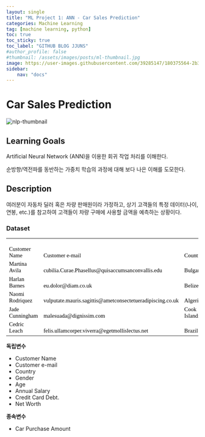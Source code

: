 ```yaml
---
layout: single
title: "ML Project 1: ANN - Car Sales Prediction"
categories: Machine Learning
tag: [machine learning, python]
toc: true
toc_sticky: true
toc_label: "GITHUB BLOG JJUNS"
#author_profile: false
#thumbnail: /assets/images/posts/ml-thumbnail.jpg
image: https://user-images.githubusercontent.com/39285147/180375564-2b383e21-3c59-4fec-af6a-cf7a7f88a987.jpg
sidebar:
    nav: "docs"
---
```


# Car Sales Prediction
![nlp-thumbnail](https://user-images.githubusercontent.com/39285147/180375564-2b383e21-3c59-4fec-af6a-cf7a7f88a987.jpg)

## Learning Goals
Artificial Neural Network (ANN)을 이용한 회귀 작업 처리를 이해한다.

순방향/역전파를 동반하는 가중치 학습의 과정에 대해 보다 나은 이해를 도모한다.

## Description
여러분이 자동차 딜러 혹은 차량 판매원이라 가정하고, 상기 고객들의 특정 데이터(나이, 연봉, etc.)를 참고하여 고객들이 차량 구매에 사용할 금액을 예측하는 상황이다. 

### Dataset
<html>
  <head>
      <meta http-equiv="Content-Type" content="text/html; charset=utf-8">
      <meta name="generator" content="PhpSpreadsheet, https://github.com/PHPOffice/PhpSpreadsheet">
      <meta name="author" content="owner" />
    <style type="text/css">
      html { font-family:Calibri, Arial, Helvetica, sans-serif; font-size:11pt; background-color:white }
      a.comment-indicator:hover + div.comment { background:#ffd; position:absolute; display:block; border:1px solid black; padding:0.5em }
      a.comment-indicator { background:red; display:inline-block; border:1px solid black; width:0.5em; height:0.5em }
      div.comment { display:none }
      table { border-collapse:collapse; page-break-after:always }
      .gridlines td { border:1px dotted black }
      .gridlines th { border:1px dotted black }
      .b { text-align:center }
      .e { text-align:center }
      .f { text-align:right }
      .inlineStr { text-align:left }
      .n { text-align:right }
      .s { text-align:left }
      td.style0 { vertical-align:bottom; border-bottom:none #000000; border-top:none #000000; border-left:none #000000; border-right:none #000000; color:#000000; font-family:'Calibri'; font-size:11pt; background-color:white }
      th.style0 { vertical-align:bottom; border-bottom:none #000000; border-top:none #000000; border-left:none #000000; border-right:none #000000; color:#000000; font-family:'Calibri'; font-size:11pt; background-color:white }
      table.sheet0 col.col0 { width:42pt }
      table.sheet0 col.col1 { width:42pt }
      table.sheet0 col.col2 { width:42pt }
      table.sheet0 col.col3 { width:42pt }
      table.sheet0 col.col4 { width:42pt }
      table.sheet0 col.col5 { width:42pt }
      table.sheet0 col.col6 { width:42pt }
      table.sheet0 col.col7 { width:42pt }
      table.sheet0 col.col8 { width:42pt }
      table.sheet0 tr { height:15pt }
    </style>
  </head>
  <body>
<style>
@page { margin-left: 0.7in; margin-right: 0.7in; margin-top: 0.75in; margin-bottom: 0.75in; }
body { margin-left: 0.7in; margin-right: 0.7in; margin-top: 0.75in; margin-bottom: 0.75in; }
</style>
    <table border="0" cellpadding="0" cellspacing="0" id="sheet0" class="sheet0 gridlines">
        <col class="col0">
        <col class="col1">
        <col class="col2">
        <col class="col3">
        <col class="col4">
        <col class="col5">
        <col class="col6">
        <col class="col7">
        <col class="col8">
        <tbody>
          <tr class="row0">
            <td class="column0 style0 s">Customer Name</td>
            <td class="column1 style0 s">Customer e-mail</td>
            <td class="column2 style0 s">Country</td>
            <td class="column3 style0 s">Gender</td>
            <td class="column4 style0 s">Age</td>
            <td class="column5 style0 s">Annual Salary</td>
            <td class="column6 style0 s">Credit Card Debt</td>
            <td class="column7 style0 s">Net Worth</td>
            <td class="column8 style0 s">Car Purchase Amount</td>
          </tr>
          <tr class="row1">
            <td class="column0 style0 s">Martina Avila</td>
            <td class="column1 style0 s">cubilia.Curae.Phasellus@quisaccumsanconvallis.edu</td>
            <td class="column2 style0 s">Bulgaria</td>
            <td class="column3 style0 n">0</td>
            <td class="column4 style0 n">41.8517198</td>
            <td class="column5 style0 n">62812.09301</td>
            <td class="column6 style0 n">11609.38091</td>
            <td class="column7 style0 n">238961.2505</td>
            <td class="column8 style0 n">35321.45877</td>
          </tr>
          <tr class="row2">
            <td class="column0 style0 s">Harlan Barnes</td>
            <td class="column1 style0 s">eu.dolor@diam.co.uk</td>
            <td class="column2 style0 s">Belize</td>
            <td class="column3 style0 n">0</td>
            <td class="column4 style0 n">40.87062335</td>
            <td class="column5 style0 n">66646.89292</td>
            <td class="column6 style0 n">9572.957136</td>
            <td class="column7 style0 n">530973.9078</td>
            <td class="column8 style0 n">45115.52566</td>
          </tr>
          <tr class="row3">
            <td class="column0 style0 s">Naomi Rodriquez</td>
            <td class="column1 style0 s">vulputate.mauris.sagittis@ametconsectetueradipiscing.co.uk</td>
            <td class="column2 style0 s">Algeria</td>
            <td class="column3 style0 n">1</td>
            <td class="column4 style0 n">43.15289747</td>
            <td class="column5 style0 n">53798.55112</td>
            <td class="column6 style0 n">11160.35506</td>
            <td class="column7 style0 n">638467.1773</td>
            <td class="column8 style0 n">42925.70921</td>
          </tr>
          <tr class="row4">
            <td class="column0 style0 s">Jade Cunningham</td>
            <td class="column1 style0 s">malesuada@dignissim.com</td>
            <td class="column2 style0 s">Cook Islands</td>
            <td class="column3 style0 n">1</td>
            <td class="column4 style0 n">58.27136945</td>
            <td class="column5 style0 n">79370.03798</td>
            <td class="column6 style0 n">14426.16485</td>
            <td class="column7 style0 n">548599.0524</td>
            <td class="column8 style0 n">67422.36313</td>
          </tr>
          <tr class="row5">
            <td class="column0 style0 s">Cedric Leach</td>
            <td class="column1 style0 s">felis.ullamcorper.viverra@egetmollislectus.net</td>
            <td class="column2 style0 s">Brazil</td>
            <td class="column3 style0 n">1</td>
            <td class="column4 style0 n">57.31374945</td>
            <td class="column5 style0 n">59729.1513</td>
            <td class="column6 style0 n">5358.712177</td>
            <td class="column7 style0 n">560304.0671</td>
            <td class="column8 style0 n">55915.46248</td>
          </tr>
        </tbody>
    </table>
  </body>
</html>

**독립변수**
- Customer Name
- Customer e-mail
- Country
- Gender
- Age
- Annual Salary
- Credit Card Debt.
- Net Worth

**종속변수**
- Car Purchase Amount


